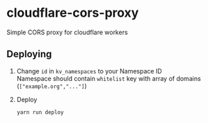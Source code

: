 # cloudflare-cors-proxy

Simple CORS proxy for cloudflare workers

## Deploying

1. Change `id` in `kv_namespaces` to your Namespace ID  
Namespace should contain `whitelist` key with array of domains (`["example.org","..."]`)
2. Deploy

    ```bash
    yarn run deploy
    ```

